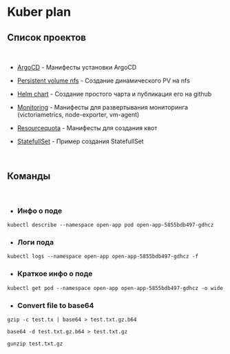 # Kuber plan

## Список проектов
<br />

- [ArgoCD](./argo_cd) - Манифесты установки ArgoCD

- [Persistent volume nfs](./dynamic-pv) - Создание динамического PV на nfs

- [Helm chart](./helm) - Создание простого чарта и публикация его на github

- [Monitoring](./monitoring) - Манифесты для развертывания мониторинга (victoriametrics, node-exporter, vm-agent)

- [Resourcequota](./resourcequota) - Манифесты для создания квот

- [StatefullSet](./statefullset) - Пример создания StatefullSet

<br />

## Команды
<br />

- ### Инфо о поде
```
kubectl describe --namespace open-app pod open-app-5855bdb497-gdhcz
```
- ### Логи пода
```
kubectl logs --namespace open-app open-app-5855bdb497-gdhcz -f
```
- ### Краткое инфо о поде
```
kubectl get pod --namespace open-app open-app-5855bdb497-gdhcz -o wide
```
- ### Convert file to base64
```
gzip -c test.tx | base64 > test.txt.gz.b64

base64 -d test.txt.gz.b64 > test.txt.gz

gunzip test.txt.gz
```
